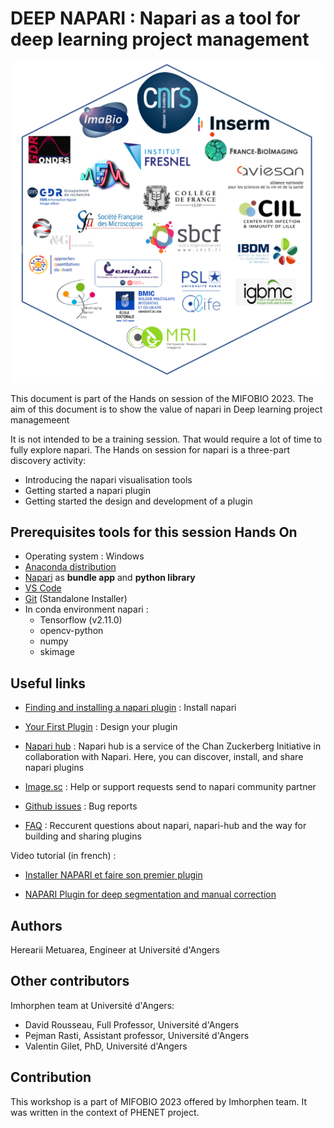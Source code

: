 # DEEP NAPARI : Napari as a tool for deep learning project management

![Alt text](images-credit/mifobio2023.png)

This document is part of the Hands on session of the MIFOBIO 2023. The aim of this document is to show the value of napari in Deep learning project managemeent

It is not intended to be a training session. That would require a lot of time to fully explore napari. The Hands on session for napari is a three-part discovery activity:
- Introducing the napari visualisation tools
- Getting started a napari plugin
- Getting started the design and development of a plugin

## Prerequisites tools for this session Hands On

- Operating system : Windows
- [Anaconda distribution](https://www.anaconda.com/download)
- [Napari](https://napari.org/stable/tutorials/fundamentals/installation.html) as **bundle app** and **python library**
- [VS Code](https://code.visualstudio.com/)
- [Git](https://git-scm.com/download/win) (Standalone Installer)
- In conda environment napari : 
    * Tensorflow (v2.11.0)
    * opencv-python
    * numpy
    * skimage

## Useful links

- [Finding and installing a napari plugin](https://napari.org/stable/plugins/find_and_install_plugin.html) : Install napari

- [Your First Plugin](https://napari.org/stable/plugins/first_plugin.html) : Design your plugin

- [Napari hub](https://www.napari-hub.org/) : Napari hub is a service of the Chan Zuckerberg Initiative in collaboration with Napari. Here, you can discover, install, and share napari plugins 

- [Image.sc](https://forum.image.sc/tag/napari) : Help or support requests send to napari community partner

- [Github issues](https://github.com/napari/napari/issues) : Bug reports

- [FAQ](https://www.napari-hub.org/faq) : Reccurent questions about napari, napari-hub and the way for building and sharing plugins

Video tutorial (in french) : 

- [Installer NAPARI et faire son premier plugin](https://www.youtube.com/watch?v=lMEVJxIlkXw&ab_channel=ImHorPhenBioimagingresearchgroup)

- [NAPARI Plugin for deep segmentation and manual correction](https://www.youtube.com/watch?v=Wzgl1aDT504&t=872s&ab_channel=ImHorPhenBioimagingresearchgroup)

## Authors

Herearii Metuarea, Engineer at Université d'Angers

## Other contributors

Imhorphen team at Université d'Angers:

* David Rousseau, Full Professor, Université d'Angers
* Pejman Rasti, Assistant professor, Université d'Angers
* Valentin Gilet, PhD, Université d'Angers

## Contribution

This workshop is a part of MIFOBIO 2023 offered by Imhorphen team. It was written in the context of PHENET project.
